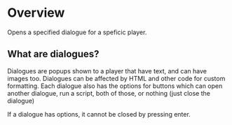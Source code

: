 # Overview

Opens a specified dialogue for a speficic player.

## What are dialogues?

Dialogues are popups shown to a player that have text, and can have images too. Dialogues can be affected by HTML and other code for custom formatting. Each dialogue also has the options for buttons which can open another dialogue, run a script, both of those, or nothing (just close the dialogue)

If a dialogue has options, it cannot be closed by pressing enter.
